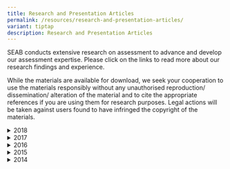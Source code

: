 ```yaml
---
title: Research and Presentation Articles
permalink: /resources/research-and-presentation-articles/
variant: tiptap
description: Research and Presentation Articles
---
```

<p>SEAB conducts extensive research on assessment to advance and develop
our assessment expertise. Please click on the links to read more about
our research findings and experience.</p>
<p>While the materials are available for download, we seek your cooperation
to use the materials responsibly without any unauthorised reproduction/
dissemination/ alteration of the material and to cite the appropriate references
if you are using them for research purposes. Legal actions will be taken
against users found to have infringed the copyright of the materials.</p>
<div data-type="detailGroup" class="isomer-accordion isomer-accordion-white">
<details class="isomer-details">
<summary>2018</summary>
<div data-type="detailsContent" class="isomer-details-content">
<ul data-tight="true" class="tight">
<li>
<p><a href="https://www.seab.gov.sg/docs/default-source/research-and-presentation-articles/research-and-presentation-articles/2018/1-2018-scientific-reasoning-of-primary-school-children_rasch-modelling_eras-apera.pdf?sfvrsn=98d6f336_2" rel="noopener noreferrer nofollow" target="_blank"><u>Scientific reasoning of primary school children - Construct validation using Rasch modelling</u></a>
</p>
</li>
<li>
<p><a href="https://www.seab.gov.sg/docs/default-source/research-and-presentation-articles/research-and-presentation-articles/2018/2-capitalising-on-technology-for-el-oral-assessment_change-management.pdf?sfvrsn=3de54af4_2" rel="noopener noreferrer nofollow" target="_blank"><u>Capitalising on Technology for EL Oral Assessment: Change Management</u></a>
</p>
</li>
<li>
<p><a href="https://www.seab.gov.sg/docs/default-source/research-and-presentation-articles/research-and-presentation-articles/2018/3-use-of-data-from-an-online-assessment-tool-for-primary-maths.pdf?sfvrsn=ffc6e56d_2" rel="noopener noreferrer nofollow" target="_blank"><u>Use of Data from an Online Assessment Tool for Primary Mathematics</u></a>
</p>
</li>
<li>
<p><a href="https://www.seab.gov.sg/docs/default-source/research-and-presentation-articles/research-and-presentation-articles/2018/4-aig_experiences-and-learning-points-from-seab.pdf?sfvrsn=22f866e0_2" rel="noopener noreferrer nofollow" target="_blank"><u>Automatic Item Generation: Experiences and Learning Points from SEAB</u></a>
</p>
</li>
<li>
<p><a href="https://www.seab.gov.sg/docs/default-source/research-and-presentation-articles/research-and-presentation-articles/2018/5-using-computerised-adaptive-tests-in-assessment-for-learning.pdf?sfvrsn=1830463a_2" rel="noopener noreferrer nofollow" target="_blank"><u>Using Computerised Adaptive Tests in Assessment for Learning</u></a>
</p>
</li>
<li>
<p><a href="https://www.seab.gov.sg/docs/default-source/research-and-presentation-articles/research-and-presentation-articles/2018/6-using-osm-data-for-markers-marking-performance.pdf?sfvrsn=a18503d1_2" rel="noopener noreferrer nofollow" target="_blank"><u>Using On-screen Marking (OSM) Data Parameters to Gauge Markers' Marking Performance</u></a>
</p>
</li>
<li>
<p><a href="https://www.seab.gov.sg/docs/default-source/research-and-presentation-articles/research-and-presentation-articles/2018/7-content-validity-of-the-primary-scientific-reasoning-test.pdf?sfvrsn=db4edf6d_2" rel="noopener noreferrer nofollow" target="_blank"><u>Content Validity of the Primary Scientific Reasoning Test - Evidence from the Experts</u></a>
</p>
</li>
<li>
<p><a href="https://www.seab.gov.sg/docs/default-source/research-and-presentation-articles/research-and-presentation-articles/2018/8-use-of-video-stimulus-in-assessment-of-oral-communicaiton-skills.pdf?sfvrsn=e4bd915f_2" rel="noopener noreferrer nofollow" target="_blank"><u>Use of Video Stimulus in the Assessment of Oral Communication Skills in Singapore’s National Level Tamil Language Examinations</u></a>
</p>
</li>
<li>
<p><a href="https://www.seab.gov.sg/docs/default-source/research-and-presentation-articles/research-and-presentation-articles/2018/9-use-of-ict-in-the-assessment-of-oral-communications-skills.pdf?sfvrsn=8f9477cc_2" rel="noopener noreferrer nofollow" target="_blank"><u>Use of ICT in the Assessment of Oral Communication Skills in Singapore’s National Level Tamil Language Examinations</u></a>
</p>
</li>
<li>
<p><a href="https://www.seab.gov.sg/docs/default-source/research-and-presentation-articles/research-and-presentation-articles/2018/10-study-on-the-mode-of-computer-text-input-in-cl.pdf?sfvrsn=1c3e7db5_2" rel="noopener noreferrer nofollow" target="_blank"><u>A Study on the Mode of Computer Text Input and Pen-based Writing in Chinese Language</u></a>
</p>
</li>
<li>
<p><a href="https://www.seab.gov.sg/docs/default-source/research-and-presentation-articles/research-and-presentation-articles/2018/11-demand-of-writing-tasks.pdf?sfvrsn=37b5dbea_2" rel="noopener noreferrer nofollow" target="_blank"><u>The Demand of Writing Tasks: A Multimodal Perspective</u></a>
</p>
</li>
<li>
<p><a href="https://www.seab.gov.sg/docs/default-source/research-and-presentation-articles/research-and-presentation-articles/2018/12-use-of-video-to-assess-oral-and-listening.pdf?sfvrsn=218331b1_2" rel="noopener noreferrer nofollow" target="_blank"><u>Use of Video to Assess Oral and Listening Skills</u></a>
</p>
</li>
</ul>
</div>
</details>
<details class="isomer-details">
<summary>2017</summary>
<div data-type="detailsContent" class="isomer-details-content">
<ul data-tight="true" class="tight">
<li>
<p><a href="/files/Resources/2017 Presentation Articles/1_the_a_level_curriculum_and_examinations.pdf" rel="noopener noreferrer nofollow" target="_blank"><u>Singapore’s Journey in Preparing Students for a Fast-Changing Global Landscape: The A-Level Curriculum and Examinations</u></a>
</p>
</li>
</ul>
</div>
</details>
<details class="isomer-details">
<summary>2016</summary>
<div data-type="detailsContent" class="isomer-details-content">
<ul data-tight="true" class="tight">
<li>
<p><a href="/files/Resources/2016 Presentation Articles/1_pace_using_qualitative_assessment_data_to_drive_teaching_and_learning_of_math.pdf" rel="noopener noreferrer nofollow" target="_blank"><u>PACE: Using qualitative assessment data to drive teaching and learning of Mathematics for lower primary students&nbsp;</u></a>
</p>
</li>
<li>
<p><a href="/files/Resources/2016 Presentation Articles/2_assessment_of_21st_century_skills_in_singapore_a_decades_journey.pdf" rel="noopener noreferrer nofollow" target="_blank"><u>Assessment of 21st Century Skills in Singapore - A Decade's Journey</u>&nbsp;</a>
</p>
</li>
</ul>
</div>
</details>
<details class="isomer-details">
<summary>2015</summary>
<div data-type="detailsContent" class="isomer-details-content">
<ul data-tight="true" class="tight">
<li>
<p><a href="/files/Resources/2015 Presentation Articles/1_pw_and_language_oral_skills_assessment.pdf" rel="noopener noreferrer nofollow" target="_blank"><u>Project Work and Language Oral Skills Assessment: The Singapore Experience</u></a>
</p>
</li>
<li>
<p><a href="/files/Resources/2015 Presentation Articles/2_using_ict_for_the_assessment_of_writing_in_cl.pdf" rel="noopener noreferrer nofollow" target="_blank"><u>Using Information and Communication Technology for the Assessment of Writing in Chinese Language</u></a>
</p>
</li>
<li>
<p><a href="/files/Resources/2015 Presentation Articles/3_studies_on_use_of_video_stimulus_in_oral_test.pdf" rel="noopener noreferrer nofollow" target="_blank"><u>Studies on Use of Video Stimulus in Oral Test</u></a>
</p>
</li>
<li>
<p><a href="/files/Resources/2015 Presentation Articles/4_the_4_skill_english_language_test_in_the_singapore_education_system.pdf" rel="noopener noreferrer nofollow" target="_blank"><u>The 4-Skill English Language Test in the Singapore Education System</u></a>
</p>
</li>
<li>
<p><a href="/files/Resources/2015 Presentation Articles/5_nlmixed_procedure_to_derive_the_standard_errors_for_partial_credit_tests.pdf" rel="noopener noreferrer nofollow" target="_blank"><u>NLMixed Procedure to Derive the Standard Errors for Partial Credit Tests</u></a>
</p>
</li>
<li>
<p><a href="/files/Resources/2015 Presentation Articles/6_are_existing_assessment_modes_for_eng_lit_still_relevant_in_today_world.pdf" rel="noopener noreferrer nofollow" target="_blank"><u>Are Existing Assessment Modes for English Literature Still Relevant in Today’s World</u></a>
</p>
</li>
<li>
<p><a href="/files/Resources/2015 Presentation Articles/7_redesigning_el_pedagogical_practices.pdf" rel="noopener noreferrer nofollow" target="_blank"><u>Redesigning English Language pedagogical practices: Expanding assessment constructs to broaden students’ learning</u></a>
</p>
</li>
</ul>
</div>
</details>
<details class="isomer-details">
<summary>2014</summary>
<div data-type="detailsContent" class="isomer-details-content">
<ul data-tight="true" class="tight">
<li>
<p><a href="/files/Resources/2014 Presentation Articles/1_english_language_oral_assessment_in_singapore_a_responsive_approach.pdf" rel="noopener noreferrer nofollow" target="_blank"><u>English Language Oral Assessment in Singapore: A Responsive Approach</u></a>
</p>
</li>
<li>
<p><a href="/files/Resources/2014 Presentation Articles/2_computer_based_examination_in_singapore___the_journey_so_far.pdf" rel="noopener noreferrer nofollow" target="_blank"><u>Computer-based Examination in Singapore: The Journey So Far</u></a>
</p>
</li>
<li>
<p><a href="/files/Resources/2014 Presentation Articles/3_using_ict_for_the_assessment_of_writing_in_chinese_language.pdf" rel="noopener noreferrer nofollow" target="_blank"><u>Using Information and Communication Technology for the Assessment of Writing in Chinese Language</u></a>
</p>
</li>
<li>
<p><a href="/files/Resources/2014 Presentation Articles/4_use_of_video_as_stimulus_in_assessing_oral_skills_in_mtl.pdf" rel="noopener noreferrer nofollow" target="_blank"><u>Use of Video as Stimulus in Assessing Oral skills in Mother Tongue Languages</u></a>
</p>
</li>
<li>
<p><a href="/files/Resources/2014 Presentation Articles/5_studies_on_use_of_ict_in_english_language_testing.pdf" rel="noopener noreferrer nofollow" target="_blank"><u>Studies on Use of ICT in English Language Testing</u></a>
</p>
</li>
<li>
<p><a href="/files/Resources/2014 Presentation Articles/6_assessment_of_21st_century_skills_at_grade_11_the_singapore_experience.pdf" rel="noopener noreferrer nofollow" target="_blank"><u>Assessment of 21st century skills at Grade 11 – the Singapore Experience</u></a>
</p>
</li>
<li>
<p><a href="/files/Resources/2014 Presentation Articles/7_innovative_school_based_english_language_assessment_practices_in_singapore.pdf" rel="noopener noreferrer nofollow" target="_blank"><u>Innovative school-based English Language assessment practices in Singapore</u></a>
</p>
</li>
<li>
<p><a href="/files/Resources/2014 Presentation Articles/8_an_exploratory_study_on_the_use_of_two_standard_setting_methods.pdf" rel="noopener noreferrer nofollow" target="_blank"><u>An Exploratory Study on the use of Two Standard Setting Methods in the Validation of Mother Tongue Language Descriptors – The Singapore Experience</u></a>
</p>
</li>
<li>
<p><a href="/files/Resources/2014 Presentation Articles/9_english_language_oral_assessment_in_singapore___a_responsive_approach.pdf" rel="noopener noreferrer nofollow" target="_blank"><u>English Language Oral Assessment in Singapore: A Responsive Approach</u></a>
</p>
</li>
<li>
<p><a href="/files/Resources/2014 Presentation Articles/10_asymptotic_standard_errors_for_true_score_equating_of_polytomous_items.pdf" rel="noopener noreferrer nofollow" target="_blank"><u>Asymptotic Standard Errors for Item Response Theory True Score Equating of Polytomous Items</u></a>
</p>
</li>
</ul>
</div>
</details>
</div>
<p></p>